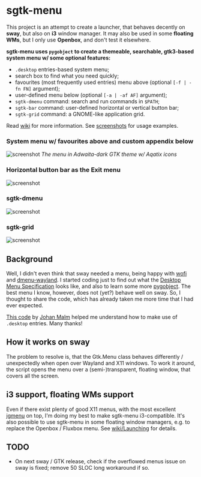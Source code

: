 # sgtk-menu
This project is an attempt to create a launcher, that behaves decently on **sway**, but also on **i3** window manager. 
It may also be used in some **floating WMs**, but I only use **Openbox**, and don't test it elsewhere.

**sgtk-menu uses `pygobject` to create a themeable, searchable, gtk3-based system menu w/ some optional features:**

- `.desktop` entries-based system menu;
- search box to find what you need quickly;
- favourites (most frequently used entries) menu above (optional `[-f | -fn FN]` argument);
- user-defined menu below (optional `[-a | -af AF]` argument);
- `sgtk-dmenu` command: search and run commands in `$PATH`;
- `sgtk-bar` command: user-defined horizontal or vertical button bar;
- `sgtk-grid` command: a GNOME-like application grid.

Read [wiki](https://github.com/nwg-piotr/sgtk-menu/wiki) for more information. 
See [screenshots](https://github.com/nwg-piotr/sgtk-menu/tree/master/screenshots) 
for usage examples.

### System menu w/ favourites above and custom appendix below

![screenshot](http://nwg.pl/Lychee/uploads/big/ac538b60c3f32c36b689049cb0172863.png)
*The menu in Adwaita-dark GTK theme w/ Aqatix icons*

### Horizontal button bar as the Exit menu

![screenshot](http://nwg.pl/Lychee/uploads/big/e2d600d32e4bc0c8458fbe85c8428853.png)

### sgtk-dmenu

![screenshot](http://nwg.pl/Lychee/uploads/big/8397695512a2d655199f95db683060f8.png)

### sgtk-grid

![screenshot](http://nwg.pl/Lychee/uploads/big/5a00ddd6dbf4cd27a5eb088f8d3f8444.png)

## Background

Well, I didn't even think that sway needed a menu, being happy with [wofi](https://hg.sr.ht/~scoopta/wofi) and 
[dmenu-wayland](https://github.com/nyyManni/dmenu-wayland). I started coding just to find out what the 
[Desktop Menu Specification](https://specifications.freedesktop.org/menu-spec/latest) looks like, and also to learn some 
more [pygobject](https://pygobject.readthedocs.io/en/latest). The best menu I know, however, does not (yet?) behave well 
on sway. So, I thought to share the code, which has already taken me more time that I had ever expected.

[This code](https://github.com/johanmalm/jgmenu/blob/master/contrib/pmenu/jgmenu-pmenu.py) by 
[Johan Malm](https://github.com/johanmalm) helped me understand how to make use of `.desktop` entries. Many thanks!

## How it works on sway

The problem to resolve is, that the Gtk.Menu class behaves differently / unexpectedly when open over Wayland and X11 windows. 
To work it around, the script opens the menu over a (semi-)transparent, floating window, that covers all the screen.

## i3 support, floating WMs support

Even if there exist plenty of good X11 menus, with the most excellent [jgmenu](https://github.com/johanmalm/jgmenu) 
on top, I'm doing my best to make sgtk-menu i3-compatible. It's also possible to use sgtk-menu in some floating window 
managers, e.g. to replace the Openbox / Fluxbox menu. 
See [wiki/Launching](https://github.com/nwg-piotr/sgtk-menu/wiki/Installation#launching) for details. 

## TODO
- On next sway / GTK release, check if the overflowed menus issue on sway is fixed; remove 50 SLOC long workaround if so.
